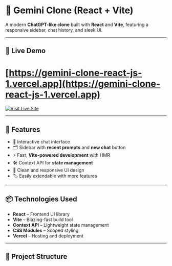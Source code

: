 # 🌌 Gemini Clone (React + Vite)

A modern **ChatGPT-like clone** built with **React** and **Vite**, featuring a responsive sidebar, chat history, and sleek UI.  

---

## 🌟 Live Demo

# [https://gemini-clone-react-js-1.vercel.app](https://gemini-clone-react-js-1.vercel.app)  

[![Visit Live Site](https://img.shields.io/badge/Visit%20Live%20Site-Gemini%20Clone-brightgreen?style=for-the-badge&logo=vercel&logoColor=white)](https://gemini-clone-react-js-1.vercel.app)

---

## 🚀 Features

- 💬 Interactive chat interface  
- 🗂️ Sidebar with **recent prompts** and **new chat** button  
- ⚡ Fast, **Vite-powered development** with HMR  
- 🛠️ Context API for **state management**  
- 🎨 Clean and responsive UI design  
- 🏷️ Easily extendable with more features  

---

## 📦 Technologies Used

- **React** – Frontend UI library  
- **Vite** – Blazing-fast build tool  
- **Context API** – Lightweight state management  
- **CSS Modules** – Scoped styling  
- **Vercel** – Hosting and deployment  

---

## 📁 Project Structure

